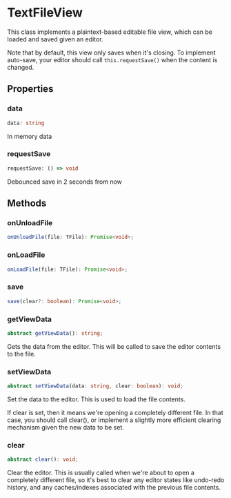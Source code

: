 # TextFileView

This class implements a plaintext-based editable file view, which can be loaded and saved given an editor.

Note that by default, this view only saves when it's closing. To implement auto-save, your editor should
call `this.requestSave()` when the content is changed.

## Properties

### data

```ts
data: string
```

In memory data

### requestSave

```ts
requestSave: () => void
```

Debounced save in 2 seconds from now


## Methods

### onUnloadFile

```ts
onUnloadFile(file: TFile): Promise<void>;
```



### onLoadFile

```ts
onLoadFile(file: TFile): Promise<void>;
```



### save

```ts
save(clear?: boolean): Promise<void>;
```



### getViewData

```ts
abstract getViewData(): string;
```

Gets the data from the editor. This will be called to save the editor contents to the file.

### setViewData

```ts
abstract setViewData(data: string, clear: boolean): void;
```

Set the data to the editor. This is used to load the file contents.

If clear is set, then it means we're opening a completely different file.
In that case, you should call clear(), or implement a slightly more efficient
clearing mechanism given the new data to be set.

### clear

```ts
abstract clear(): void;
```

Clear the editor. This is usually called when we're about to open a completely
different file, so it's best to clear any editor states like undo-redo history,
and any caches/indexes associated with the previous file contents.

